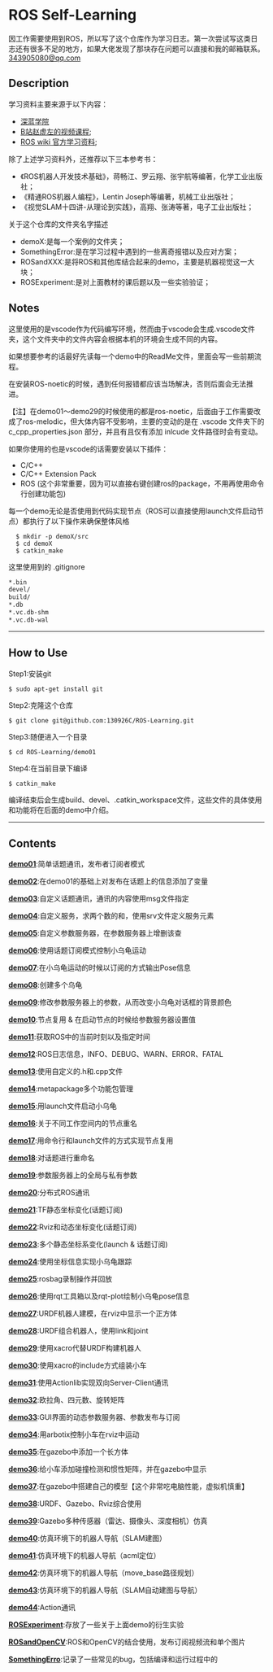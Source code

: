 # ROS Self-Learning

因工作需要使用到ROS，所以写了这个仓库作为学习日志。第一次尝试写这类日志还有很多不足的地方，如果大佬发现了那块存在问题可以直接和我的邮箱联系。343905080@qq.com

## Description

学习资料主要来源于以下内容：
* [深蓝学院](https://www.shenlanxueyuan.com/my/course/92)
* [B站赵虚左的视频课程](https://www.bilibili.com/video/BV1Ci4y1L7ZZ?spm_id_from=333.337.search-card.all.click);
* [ROS wiki 官方学习资料](http://wiki.ros.org/ROS/Tutorials);


除了上述学习资料外，还推荐以下三本参考书：
* 《ROS机器人开发技术基础》，蒋畅江、罗云翔、张宇航等编著，化学工业出版社；
* 《精通ROS机器人编程》，Lentin Joseph等编著，机械工业出版社；
* 《视觉SLAM十四讲-从理论到实践》，高翔、张涛等著，电子工业出版社；

关于这个仓库的文件夹名字描述
* demoX:是每一个案例的文件夹；
* SomethingError:是在学习过程中遇到的一些离奇报错以及应对方案；
* ROSandXXX:是将ROS和其他库结合起来的demo，主要是机器视觉这一大块；
* ROSExperiment:是对上面教材的课后题以及一些实验验证；

## Notes
这里使用的是vscode作为代码编写环境，然而由于vscode会生成.vscode文件夹，这个文件夹中的文件内容会根据本机的环境会生成不同的内容。

如果想要参考的话最好先读每一个demo中的ReadMe文件，里面会写一些前期流程。

在安装ROS-noetic的时候，遇到任何报错都应该当场解决，否则后面会无法推进。

【注】在demo01～demo29的时候使用的都是ros-noetic，后面由于工作需要改成了ros-melodic，但大体内容不受影响，主要的变动的是在 .vscode 文件夹下的 c_cpp_properties.json 部分，并且有且仅有添加 inlcude 文件路径时会有变动。

如果你使用的也是vscode的话需要安装以下插件：
* C/C++
* C/C++ Extension Pack
* ROS (这个非常重要，因为可以直接右键创建ros的package，不用再使用命令行创建功能包)

每一个demo无论是否使用到代码实现节点（ROS可以直接使用launch文件启动节点）都执行了以下操作来确保整体风格

```shell
  $ mkdir -p demoX/src
  $ cd demoX
  $ catkin_make
```

这里使用到的 .gitignore 

```txt
*.bin
devel/
build/
*.db
*.vc.db-shm
*.vc.db-wal
```
-----
## How to Use
Step1:安装git
```shell
$ sudo apt-get install git
```
Step2:克隆这个仓库
```shell
$ git clone git@github.com:130926C/ROS-Learning.git
```
Step3:随便进入一个目录
```shell
$ cd ROS-Learning/demo01
```
Step4:在当前目录下编译
```shell
$ catkin_make
```
编译结束后会生成build、devel、.catkin_workspace文件，这些文件的具体使用和功能将在后面的demo中介绍。

-----

## Contents

[**demo01**](demo01):简单话题通讯，发布者订阅者模式

[**demo02**](demo02):在demo01的基础上对发布在话题上的信息添加了变量

[**demo03**](demo03):自定义话题通讯，通讯的内容使用msg文件指定

[**demo04**](demo04):自定义服务，求两个数的和，使用srv文件定义服务元素

[**demo05**](demo05):自定义参数服务器，在参数服务器上增删该查

[**demo06**](demo06):使用话题订阅模式控制小乌龟运动

[**demo07**](demo07):在小乌龟运动的时候以订阅的方式输出Pose信息

[**demo08**](demo08):创建多个乌龟

[**demo09**](demo09):修改参数服务器上的参数，从而改变小乌龟对话框的背景颜色

[**demo10**](demo10):节点复用 & 在启动节点的时候给参数服务器设置值

[**demo11**](demo11):获取ROS中的当前时刻以及指定时间

[**demo12**](demo12):ROS日志信息，INFO、DEBUG、WARN、ERROR、FATAL

[**demo13**](demo13):使用自定义的.h和.cpp文件

[**demo14**](demo14):metapackage多个功能包管理

[**demo15**](demo15):用launch文件启动小乌龟

[**demo16**](demo16):关于不同工作空间内的节点重名

[**demo17**](demo17):用命令行和launch文件的方式实现节点复用

[**demo18**](demo18):对话题进行重命名

[**demo19**](demo19):参数服务器上的全局与私有参数

[**demo20**](demo20):分布式ROS通讯

[**demo21**](demo21):TF静态坐标变化(话题订阅)

[**demo22**](demo22):Rviz和动态坐标变化(话题订阅)

[**demo23**](demo23):多个静态坐标系变化(launch & 话题订阅)

[**demo24**](demo24):使用坐标信息实现小乌龟跟踪

[**demo25**](demo25):rosbag录制操作并回放

[**demo26**](demo26):使用rqt工具箱以及rqt-plot绘制小乌龟pose信息

[**demo27**](demo27):URDF机器人建模，在rviz中显示一个正方体

[**demo28**](demo28):URDF组合机器人，使用link和joint

[**demo29**](demo29):使用xacro代替URDF构建机器人

[**demo30**](demo30):使用xacro的include方式组装小车

[**demo31**](demo31):使用Actionlib实现双向Server-Client通讯

[**demo32**](demo32):欧拉角、四元数、旋转矩阵

[**demo33**](demo33):GUI界面的动态参数服务器、参数发布与订阅

[**demo34**](demo34):用arbotix控制小车在rviz中运动

[**demo35**](demo35):在gazebo中添加一个长方体

[**demo36**](demo36):给小车添加碰撞检测和惯性矩阵，并在gazebo中显示

[**demo37**](demo37):在gazebo中搭建自己的模型【这个非常吃电脑性能，虚拟机慎重】

[**demo38**](demo38):URDF、Gazebo、Rviz综合使用

[**demo39**](demo39):Gazebo多种传感器（雷达、摄像头、深度相机）仿真

[**demo40**](demo40):仿真环境下的机器人导航（SLAM建图）

[**demo41**](demo41):仿真环境下的机器人导航（acml定位）

[**demo42**](demo42):仿真环境下的机器人导航（move_base路径规划）

[**demo43**](demo43):仿真环境下的机器人导航（SLAM自动建图与导航）

[**demo44**](demo44):Action通讯

[**ROSExperiment**](ROSExperiment):存放了一些关于上面demo的衍生实验

[**ROSandOpenCV**](ROSandOpenCV):ROS和OpenCV的结合使用，发布订阅视频流和单个图片

[**SomethingErro**](SomthingErro):记录了一些常见的bug，包括编译和运行过程中的
